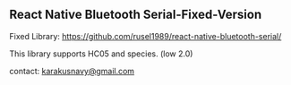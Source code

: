 ## React Native Bluetooth Serial-Fixed-Version

Fixed Library: https://github.com/rusel1989/react-native-bluetooth-serial/

This library supports HC05 and species. (low 2.0)

contact: karakusnavy@gmail.com
